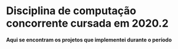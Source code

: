 # Disciplina de computação concorrente cursada em 2020.2

**Aqui se encontram os projetos que implementei durante o período**
